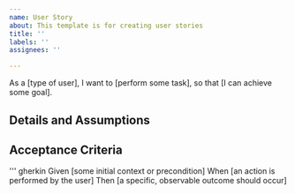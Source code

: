 ```yaml
---
name: User Story
about: This template is for creating user stories
title: ''
labels: ''
assignees: ''

---
```


As a [type of user],
I want to [perform some task],
so that [I can achieve some goal].


## Details and Assumptions

## Acceptance Criteria
''' gherkin
  Given [some initial context or precondition]
  When [an action is performed by the user]
  Then [a specific, observable outcome should occur]
